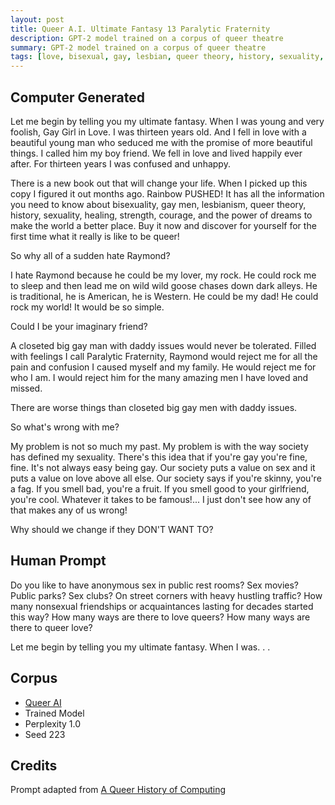 ```yaml
---
layout: post
title: Queer A.I. Ultimate Fantasy 13 Paralytic Fraternity
description: GPT-2 model trained on a corpus of queer theatre
summary: GPT-2 model trained on a corpus of queer theatre
tags: [love, bisexual, gay, lesbian, queer theory, history, sexuality, healing, strength, courage, society, gay, daddy issues, Rainbow PUSH, GPT-2, RunwayML, queer]
---
```


## Computer Generated

Let me begin by telling you my ultimate fantasy. When I was young and very foolish, Gay Girl in Love. I was thirteen years old. And I fell in love with a beautiful young man who seduced me with the promise of more beautiful things. I called him my boy friend. We fell in love and lived happily ever after. For thirteen years I was confused and unhappy.

There is a new book out that will change your life. When I picked up this copy I figured it out months ago. Rainbow PUSHED! It has all the information you need to know about bisexuality, gay men, lesbianism, queer theory, history, sexuality, healing, strength, courage, and the power of dreams to make the world a better place. Buy it now and discover for yourself for the first time what it really is like to be queer!

So why all of a sudden hate Raymond?

I hate Raymond because he could be my lover, my rock. He could rock me to sleep and then lead me on wild wild goose chases down dark alleys. He is traditional, he is American, he is Western. He could be my dad! He could rock my world! It would be so simple.

Could I be your imaginary friend?

A closeted big gay man with daddy issues would never be tolerated. Filled with feelings I call Paralytic Fraternity, Raymond would reject me for all the pain and confusion I caused myself and my family. He would reject me for who I am. I would reject him for the many amazing men I have loved and missed.

There are worse things than closeted big gay men with daddy issues.

So what's wrong with me?

My problem is not so much my past. My problem is with the way society has defined my sexuality. There's this idea that if you're gay you're fine, fine. It's not always easy being gay. Our society puts a value on sex and it puts a value on love above all else. Our society says if you're skinny, you're a fag. If you smell bad, you're a fruit. If you smell good to your girlfriend, you're cool. Whatever it takes to be famous!... I just don't see how any of that makes any of us wrong!

Why should we change if they DON'T WANT TO?

## Human Prompt

Do you like to have anonymous sex in public rest rooms? Sex movies? Public parks? Sex clubs? On street corners with heavy hustling traffic? How many nonsexual friendships or acquaintances lasting for decades started this way? How many ways are there to love queers? How many ways are there to queer love?

Let me begin by telling you my ultimate fantasy. When I was. . .

## Corpus

- [Queer AI](/queerai)
- Trained Model
- Perplexity 1.0
- Seed 223

## Credits

Prompt adapted from [A Queer History of Computing](https://rhizome.org/editorial/2013/feb/19/queer-computing-1/)
